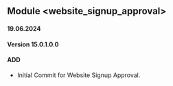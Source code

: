 ## Module <website_signup_approval>

#### 19.06.2024
#### Version 15.0.1.0.0
#### ADD
- Initial Commit for Website Signup Approval.
